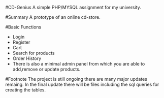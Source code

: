 #CD-Genius
A simple PHP/MYSQL assignment for my university.

#Summary
A prototype of an online cd-store.

#Basic Functions
* Login
* Register
* Cart
* Search for products
* Order History
* There is also a minimal admin panel from which you are able to add,remove or update products.

#Footnote
The project is still ongoing there are many major updates remaing. In the final update there will be files including the sql queries for creating the tables.